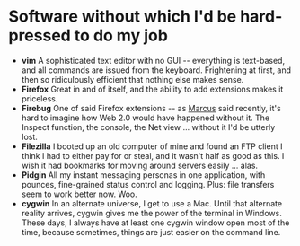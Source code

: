 # Software without which I'd be hard-pressed to do my job

<ul>
<li>
<strong>vim</strong> A sophisticated text editor with no GUI -- everything is text-based, and all commands are issued from the keyboard. Frightening at first, and then so ridiculously efficient that nothing else makes sense.</li>
<li>
<strong>Firefox</strong> Great in and of itself, and the ability to add extensions makes it priceless.</li>
<li>
<strong>Firebug</strong> One of said Firefox extensions -- as <a href="http://marcus.org/blog/">Marcus</a> said recently, it's hard to imagine how Web 2.0 would have happened without it. The Inspect function, the console, the Net view ... without it I'd be utterly lost.</li>
<li>
<strong>Filezilla</strong> I booted up an old computer of mine and found an FTP client I think I had to either pay for or steal, and it wasn't half as good as this. I wish it had bookmarks for moving around servers easily ... alas.</li>
<li>
<strong>Pidgin</strong> All my instant messaging personas in one application, with pounces, fine-grained status control and logging. Plus: file transfers seem to work better now. Woo.</li>
<li>
<strong>cygwin</strong> In an alternate universe, I get to use a Mac. Until that alternate reality arrives, cygwin gives me the power of the terminal in Windows. These days, I always have at least one cygwin window open most of the time, because sometimes, things are just easier on the command line.</li>
</ul>